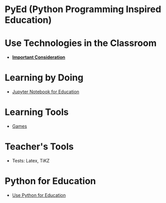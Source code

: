 # PyEd (Python Programming Inspired Education)


# Use Technologies in the Classroom

* **[Important Consideration](eSafe.md)**

# Learning by Doing

* [Jupyter Notebook for Education](jupyter/Jupyter_Education.md)

# Learning Tools

* [Games](games/games.md)

# Teacher's Tools

* Tests: Latex, TiKZ

# Python for Education

* [Use Python for Education](python/python.md)
